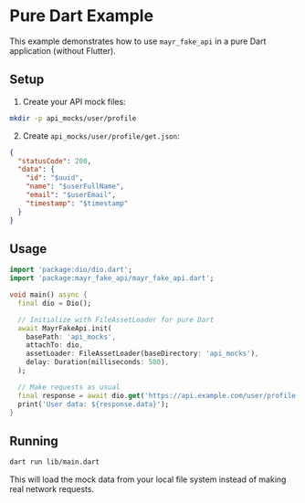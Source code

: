 # Pure Dart Example

This example demonstrates how to use `mayr_fake_api` in a pure Dart application (without Flutter).

## Setup

1. Create your API mock files:

```bash
mkdir -p api_mocks/user/profile
```

2. Create `api_mocks/user/profile/get.json`:

```json
{
  "statusCode": 200,
  "data": {
    "id": "$uuid",
    "name": "$userFullName",
    "email": "$userEmail",
    "timestamp": "$timestamp"
  }
}
```

## Usage

```dart
import 'package:dio/dio.dart';
import 'package:mayr_fake_api/mayr_fake_api.dart';

void main() async {
  final dio = Dio();

  // Initialize with FileAssetLoader for pure Dart
  await MayrFakeApi.init(
    basePath: 'api_mocks',
    attachTo: dio,
    assetLoader: FileAssetLoader(baseDirectory: 'api_mocks'),
    delay: Duration(milliseconds: 500),
  );

  // Make requests as usual
  final response = await dio.get('https://api.example.com/user/profile');
  print('User data: ${response.data}');
}
```

## Running

```bash
dart run lib/main.dart
```

This will load the mock data from your local file system instead of making real network requests.
